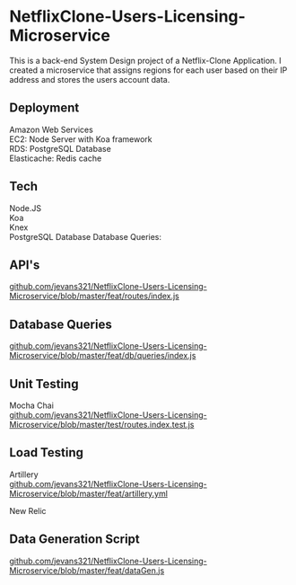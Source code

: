 # NetflixClone-Users-Licensing-Microservice
This is a back-end System Design project of a Netflix-Clone Application. I created a microservice that assigns regions for each user based on their IP address and stores the users account data.

## Deployment
Amazon Web Services<br/>
EC2: Node Server with Koa framework<br/>
RDS: PostgreSQL Database<br/>
Elasticache: Redis cache<br/>

## Tech
Node.JS<br/>
Koa<br/>
Knex<br/>
PostgreSQL Database
Database Queries: 

## API's
[github.com/jevans321/NetflixClone-Users-Licensing-Microservice/blob/master/feat/routes/index.js
](https://github.com/jevans321/NetflixClone-Users-Licensing-Microservice/blob/master/feat/routes/index.js)

## Database Queries
[github.com/jevans321/NetflixClone-Users-Licensing-Microservice/blob/master/feat/db/queries/index.js
](https://github.com/jevans321/NetflixClone-Users-Licensing-Microservice/blob/master/feat/db/queries/index.js)

## Unit Testing
Mocha Chai<br/>
[github.com/jevans321/NetflixClone-Users-Licensing-Microservice/blob/master/test/routes.index.test.js](https://github.com/jevans321/NetflixClone-Users-Licensing-Microservice/blob/master/test/routes.index.test.js)

## Load Testing
Artillery<br/>
[github.com/jevans321/NetflixClone-Users-Licensing-Microservice/blob/master/feat/artillery.yml](https://github.com/jevans321/NetflixClone-Users-Licensing-Microservice/blob/master/feat/artillery.yml)

New Relic

## Data Generation Script
[github.com/jevans321/NetflixClone-Users-Licensing-Microservice/blob/master/feat/dataGen.js](https://github.com/jevans321/NetflixClone-Users-Licensing-Microservice/blob/master/feat/dataGen.js)

